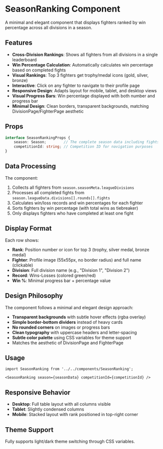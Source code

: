 # SeasonRanking Component

A minimal and elegant component that displays fighters ranked by win percentage across all divisions in a season.

## Features

- **Cross-Division Rankings**: Shows all fighters from all divisions in a single leaderboard
- **Win Percentage Calculation**: Automatically calculates win percentage based on completed fights
- **Visual Rankings**: Top 3 fighters get trophy/medal icons (gold, silver, bronze)
- **Interactive**: Click on any fighter to navigate to their profile page
- **Responsive Design**: Adapts layout for mobile, tablet, and desktop views
- **Visual Progress Bars**: Win percentage displayed with both number and progress bar
- **Minimal Design**: Clean borders, transparent backgrounds, matching DivisionPage/FighterPage aesthetic

## Props

```typescript
interface SeasonRankingProps {
    season: Season;        // The complete season data including fights and divisions
    competitionId: string; // Competition ID for navigation purposes
}
```

## Data Processing

The component:
1. Collects all fighters from `season.seasonMeta.leagueDivisions`
2. Processes all completed fights from `season.leagueData.divisions[].rounds[].fights`
3. Calculates win/loss records and win percentages for each fighter
4. Sorts fighters by win percentage (with total wins as tiebreaker)
5. Only displays fighters who have completed at least one fight

## Display Format

Each row shows:
- **Rank**: Position number or icon for top 3 (trophy, silver medal, bronze medal)
- **Fighter**: Profile image (55x55px, no border radius) and full name (clickable)
- **Division**: Full division name (e.g., "Division 1", "Division 2")
- **Record**: Wins-Losses (colored green/red)
- **Win %**: Minimal progress bar + percentage value

## Design Philosophy

The component follows a minimal and elegant design approach:
- **Transparent backgrounds** with subtle hover effects (rgba overlay)
- **Simple border-bottom dividers** instead of heavy cards
- **No rounded corners** on images or progress bars
- **Clean typography** with uppercase headers and letter-spacing
- **Subtle color palette** using CSS variables for theme support
- Matches the aesthetic of DivisionPage and FighterPage

## Usage

```tsx
import SeasonRanking from '../../components/SeasonRanking';

<SeasonRanking season={seasonData} competitionId={competitionId} />
```

## Responsive Behavior

- **Desktop**: Full table layout with all columns visible
- **Tablet**: Slightly condensed columns
- **Mobile**: Stacked layout with rank positioned in top-right corner

## Theme Support

Fully supports light/dark theme switching through CSS variables.

